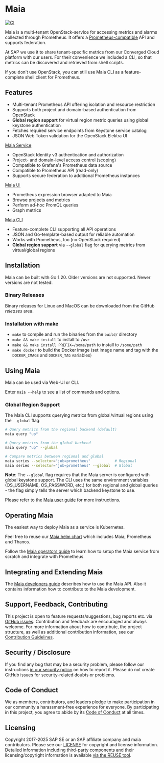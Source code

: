 <!--
SPDX-FileCopyrightText: 2025 SAP SE or an SAP affiliate company

SPDX-License-Identifier: Apache-2.0
-->

# Maia

[![CI](https://github.com/sapcc/maia/actions/workflows/ci.yaml/badge.svg)](https://github.com/sapcc/maia/actions/workflows/ci.yaml)

Maia is a multi-tenant OpenStack-service for accessing metrics and alarms collected through Prometheus. It offers 
a [Prometheus-compatible](https://prometheus.io/docs/querying/api/) API and supports federation.

At SAP we use it to share tenant-specific metrics from our Converged Cloud platform
with our users. For their convenience we included a CLI, so that metrics can be discovered and
retrieved from shell scripts.

If you don't use OpenStack, you can still use Maia CLI as a feature-complete shell client for Prometheus. 

## Features

- Multi-tenant Prometheus API offering isolation and resource restriction
- Supports both project and domain-based authentication from OpenStack
- **Global region support** for virtual region metric queries using global keystone authentication
- Fetches required service endpoints from Keystone service catalog
- JSON Web Token validation for the OpenStack Elektra UI

[Maia Service](docs/operators-guide.md)

* OpenStack Identity v3 authentication and authorization
* Project- and domain-level access control (scoping)
* Compatible to Grafana's Prometheus data source 
* Compatible to Prometheus API (read-only)
* Supports secure federation to additional Prometheus instances

[Maia UI](docs/users-guide.md#using-the-maia-ui)

* Prometheus expression browser adapted to Maia
* Browse projects and metrics
* Perform ad-hoc PromQL queries
* Graph metrics

[Maia CLI](docs/users-guide.md#using-the-maia-client)

* Feature-complete CLI supporting all API operations
* JSON and Go-template-based output for reliable automation
* Works with Prometheus, too (no OpenStack required)
* **Global region support** via `--global` flag for querying metrics from virtual/global regions

## Installation

Maia can be built with Go 1.20. Older versions are not supported. Newer versions are not tested.

### Binary Releases

Binary releases for Linux and MacOS can be downloaded from the GitHub _releases_ area.

### Installation with make

* `make` to compile and run the binaries from the `build/` directory
* `make && make install` to install to `/usr`
* `make && make install PREFIX=/some/path` to install to `/some/path`
* `make docker` to build the Docker image (set image name and tag with the `DOCKER_IMAGE` and `DOCKER_TAG` variables)

## Using Maia

Maia can be used via Web-UI or CLI.

Enter `maia --help` to see a list of commands and options.

### Global Region Support

The Maia CLI supports querying metrics from global/virtual regions using the `--global` flag:

```bash
# Query metrics from the regional backend (default)
maia query "up"

# Query metrics from the global backend
maia query "up" --global

# Compare metrics between regional and global
maia series --selector="job=prometheus"           # Regional
maia series --selector="job=prometheus" --global  # Global
```

**Note**: The `--global` flag requires that the Maia server is configured with global keystone support. The CLI uses the same environment variables (OS_USERNAME, OS_PASSWORD, etc.) for both regional and global queries - the flag simply tells the server which backend keystone to use.

Please refer to the [Maia user guide](./docs/users-guide.md) for more instructions.

## Operating Maia

The easiest way to deploy Maia as a service is Kubernetes.

Feel free to reuse our [Maia helm chart](https://github.com/sapcc/helm-charts/tree/master/openstack/maia)
which includes Maia, Prometheus and Thanos.

Follow the [Maia operators guide](./docs/operators-guide.md) to learn how to setup the 
Maia service from scratch and integrate with Prometheus.

## Integrating and Extending Maia

The [Maia developers guide](./docs/developers-guide.md) describes how to use the Maia API. Also
it contains information how to contribute to the Maia development.

## Support, Feedback, Contributing

This project is open to feature requests/suggestions, bug reports etc. via [GitHub issues](https://docs.github.com/en/issues/tracking-your-work-with-issues/using-issues/creating-an-issue). Contribution and feedback are encouraged and always welcome. For more information about how to contribute, the project structure, as well as additional contribution information, see our [Contribution Guidelines](https://github.com/SAP-cloud-infrastructure/.github/blob/main/CONTRIBUTING.md).

## Security / Disclosure

If you find any bug that may be a security problem, please follow our instructions [in our security policy](https://github.com/SAP-cloud-infrastructure/.github/blob/main/SECURITY.md) on how to report it. Please do not create GitHub issues for security-related doubts or problems.

## Code of Conduct

We as members, contributors, and leaders pledge to make participation in our community a harassment-free experience for everyone. By participating in this project, you agree to abide by its [Code of Conduct](https://github.com/SAP-cloud-infrastructure/.github/blob/main/CODE_OF_CONDUCT.md) at all times.

## Licensing

Copyright 2017-2025 SAP SE or an SAP affiliate company and maia contributors. Please see our [LICENSE](LICENSE) for copyright and license information. Detailed information including third-party components and their licensing/copyright information is available [via the REUSE tool](https://api.reuse.software/info/github.com/sapcc/maia).